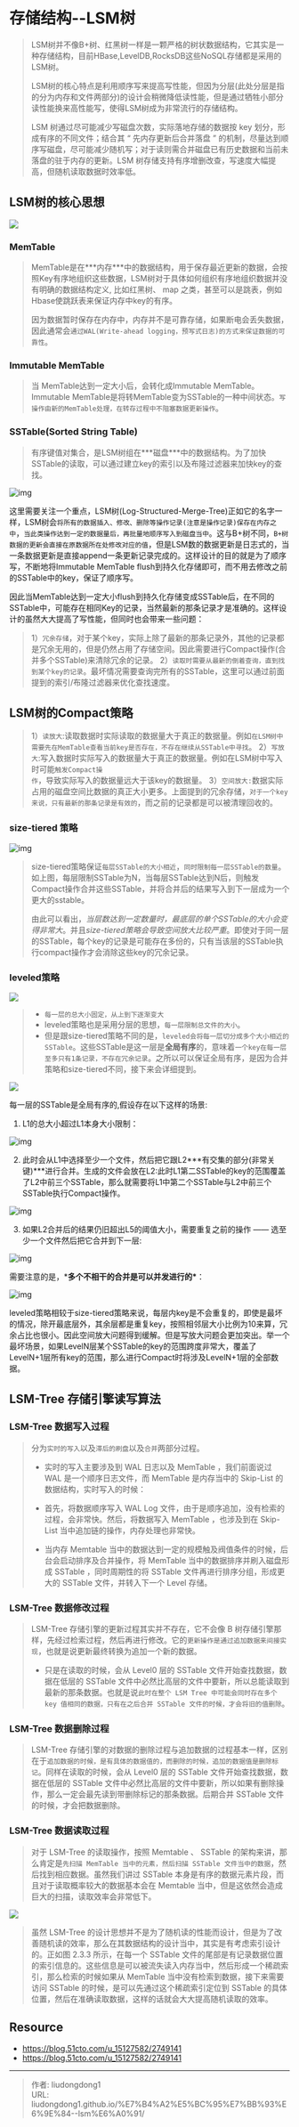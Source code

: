 # 存储结构--LSM树


> LSM树并不像B+树、红黑树一样是一颗严格的树状数据结构，它其实是一种存储结构，目前HBase,LevelDB,RocksDB这些NoSQL存储都是采用的LSM树。
>
> LSM树的核心特点是利用顺序写来提高写性能，但因为分层(此处分层是指的分为内存和文件两部分)的设计会稍微降低读性能，但是通过牺牲小部分读性能换来高性能写，使得LSM树成为非常流行的存储结构。
>
> LSM 树通过尽可能减少写磁盘次数，实际落地存储的数据按 key 划分，形成有序的不同文件；结合其 “ 先内存更新后合并落盘 ” 的机制，尽量达到顺序写磁盘，尽可能减少随机写；对于读则需合并磁盘已有历史数据和当前未落盘的驻于内存的更新。LSM 树存储支持有序增删改查，写速度大幅提高，但随机读取数据时效率低。

## **LSM树的核心思想**

![](https://gitee.com/github-25970295/blogimgv2022/raw/master/v2-37576525d52091fd713bb13556c92861_720w-16619597014363.jpg)

### MemTable

> MemTable是在***内存\***中的数据结构，用于保存最近更新的数据，会按照Key有序地组织这些数据，LSM树对于具体如何组织有序地组织数据并没有明确的数据结构定义, 比如红黑树、 map 之类，甚至可以是跳表，例如Hbase使跳跃表来保证内存中key的有序。
>
> 因为数据暂时保存在内存中，内存并不是可靠存储，如果断电会丢失数据，因此通常会`通过WAL(Write-ahead logging，预写式日志)的方式来保证数据的可靠性`。

### Immutable MemTable

> 当 MemTable达到一定大小后，会转化成Immutable MemTable。Immutable MemTable是将转MemTable变为SSTable的一种中间状态。`写操作由新的MemTable处理，在转存过程中不阻塞数据更新操作`。

### SSTable(Sorted String Table)

> 有序键值对集合，是LSM树组在***磁盘\***中的数据结构。为了加快SSTable的读取，可以通过建立key的索引以及布隆过滤器来加快key的查找。

![img](https://gitee.com/github-25970295/blogimgv2022/raw/master/v2-9eeda5082f56b1df20fa555d36b0e0ae_720w.png)

这里需要关注一个重点，LSM树(Log-Structured-Merge-Tree)正如它的名字一样，LSM树会`将所有的数据插入、修改、删除等操作记录(注意是操作记录)保存在内存之中`，`当此类操作达到一定的数据量后，再批量地顺序写入到磁盘当中`。这与B+树不同，`B+树数据的更新会直接在原数据所在处修改对应的值`，但是LSM数的数据更新是日志式的，当一条数据更新是直接append一条更新记录完成的。这样设计的目的就是为了顺序写，不断地将Immutable MemTable flush到持久化存储即可，而不用去修改之前的SSTable中的key，保证了顺序写。

因此当MemTable达到一定大小flush到持久化存储变成SSTable后，在不同的SSTable中，可能存在相同Key的记录，当然最新的那条记录才是准确的。这样设计的虽然大大提高了写性能，但同时也会带来一些问题：

> 1）`冗余存储`，对于某个key，实际上除了最新的那条记录外，其他的记录都是冗余无用的，但是仍然占用了存储空间。因此需要进行Compact操作(合并多个SSTable)来清除冗余的记录。
> 2）`读取时需要从最新的倒着查询，直到找到某个key的记录`。最坏情况需要查询完所有的SSTable，这里可以通过前面提到的索引/布隆过滤器来优化查找速度。

## LSM树的Compact策略

> 1）`读放大`:读取数据时实际读取的数据量大于真正的数据量。例如`在LSM树中需要先在MemTable查看当前key是否存在，不存在继续从SSTable中寻找`。
> 2）`写放大`:写入数据时实际写入的数据量大于真正的数据量。例如在LSM树中写入时可能`触发Compact操作`，导致实际写入的数据量远大于该key的数据量。
> 3）`空间放大:`数据实际占用的磁盘空间比数据的真正大小更多。上面提到的冗余存储，`对于一个key来说，只有最新的那条记录是有效的`，而之前的记录都是可以被清理回收的。

### size-tiered 策略

![img](https://gitee.com/github-25970295/blogimgv2022/raw/master/v2-bedb057fde7a4ce4d5be2ea34fe86f59_720w.jpg)

> size-tiered策略保证`每层SSTable的大小相近`，`同时限制每一层SSTable的数量`。如上图，每层限制SSTable为N，当每层SSTable达到N后，则触发Compact操作合并这些SSTable，并将合并后的结果写入到下一层成为一个更大的sstable。
>
> 由此可以看出，*当层数达到一定数量时，最底层的单个SSTable的大小会变得非常大*。并且*size-tiered策略会导致空间放大比较严重*。即使对于同一层的SSTable，每个key的记录是可能存在多份的，只有当该层的SSTable执行compact操作才会消除这些key的冗余记录。

### leveled策略

![](https://gitee.com/github-25970295/blogimgv2022/raw/master/v2-5f8de2e435e979936693631617a60d16_720w.jpg)

> - `每一层的总大小固定，从上到下逐渐变大`
> - leveled策略也是采用分层的思想，`每一层限制总文件的大小`。
> - 但是跟size-tiered策略不同的是，`leveled会将每一层切分成多个大小相近的SSTable`。这些SSTable是这一层是**全局有序**的，意味着`一个key在每一层至多只有1条记录，不存在冗余记录`。之所以可以保证全局有序，是因为合并策略和size-tiered不同，接下来会详细提到。

![](https://gitee.com/github-25970295/blogimgv2022/raw/master/v2-8274669affe5b9602aff45ddff29e628_720w.jpg)

每一层的SSTable是全局有序的,假设存在以下这样的场景:

1) L1的总大小超过L1本身大小限制：

![img](https://gitee.com/github-25970295/blogimgv2022/raw/master/v2-2546095c6b6e02af02de10cd236302f8_720w.jpg)

2) 此时会从L1中选择至少一个文件，然后把它跟L2***有交集的部分(非常关键)***进行合并。生成的文件会放在L2:此时L1第二SSTable的key的范围覆盖了L2中前三个SSTable，那么就需要将L1中第二个SSTable与L2中前三个SSTable执行Compact操作。

![img](https://pic2.zhimg.com/80/v2-663d136cefaaf6f8301833bf29c833e9_720w.jpg)

3) 如果L2合并后的结果仍旧超出L5的阈值大小，需要重复之前的操作 —— 选至少一个文件然后把它合并到下一层:

![img](https://gitee.com/github-25970295/blogimgv2022/raw/master/v2-715d76154b33abbe51e158b0cfcdc2bc_720w.jpg)

需要注意的是，***多个不相干的合并是可以并发进行的\***：

![img](https://gitee.com/github-25970295/blogimgv2022/raw/master/v2-2065db94c8837edd583b6ec639eaae6e_720w.jpg)

leveled策略相较于size-tiered策略来说，每层内key是不会重复的，即使是最坏的情况，除开最底层外，其余层都是重复key，按照相邻层大小比例为10来算，冗余占比也很小。因此空间放大问题得到缓解。但是写放大问题会更加突出。举一个最坏场景，如果LevelN层某个SSTable的key的范围跨度非常大，覆盖了LevelN+1层所有key的范围，那么进行Compact时将涉及LevelN+1层的全部数据。

## LSM-Tree 存储引擎读写算法

### LSM-Tree 数据写入过程

> 分为`实时的写入`以及`滞后的刷盘`以及`合并`两部分过程。
>
> - 实时的写入主要涉及到 WAL 日志以及 MemTable ，我们前面说过 WAL 是一个顺序日志文件，而 MemTable 是内存当中的 Skip-List 的数据结构，实时写入的时候：
> - 首先，将数据顺序写入 WAL Log 文件，由于是顺序追加，没有检索的过程，会非常快。然后，将数据写入 MemTable ，也涉及到在 Skip-List 当中追加链的操作，内存处理也非常快。
>
> - 当内存 Memtable 当中的数据达到一定的规模触及阀值条件的时候，后台会启动排序及合并操作，将 MemTable 当中的数据排序并刷入磁盘形成 SSTable ，同时周期性的将 SSTable 文件再进行排序分组，形成更大的 SSTable 文件，并转入下一个 Level 存储。

### LSM-Tree 数据修改过程

> LSM-Tree 存储引擎的更新过程其实并不存在，它不会像 B 树存储引擎那样，先经过检索过程，然后再进行修改。它的`更新操作是通过追加数据来间接实现`，也就是说更新最终转换为追加一个新的数据。
>
> - 只是在读取的时候，会从 Level0 层的 SSTable 文件开始查找数据，数据在低层的 SSTable 文件中必然比高层的文件中要新，所以总能读取到最新的那条数据。也就是说`此时在整个 LSM Tree 中可能会同时存在多个 key 值相同的数据，只有在之后合并 SSTable 文件的时候，才会将旧的值删除`。

### LSM-Tree 数据删除过程

> LSM-Tree 存储引擎的对数据的删除过程与追加数据的过程基本一样，区别在于`追加数据的时候，是有具体的数据值的，而删除的时候，追加的数据值是删除标记`。同样在读取的时候，会从 Level0 层的 SSTable 文件开始查找数据，数据在低层的 SSTable 文件中必然比高层的文件中要新，所以如果有删除操作，那么一定会最先读到带删除标记的那条数据。后期合并 SSTable 文件的时候，才会把数据删除。

### LSM-Tree 数据读取过程

> 对于 LSM-Tree 的读取操作，按照 Memtable 、 SSTable 的架构来讲，那么肯定是`先扫描 MemTable 当中的元素，然后扫描 SSTable 文件当中的数据`，然后找到相应数据。虽然我们讲过 SSTable 本身是有序的数据元素片段，而且对于读取概率较大的数据基本会在 Memtable 当中，但是这依然会造成巨大的扫描，读取效率会非常低下。

![](https://gitee.com/github-25970295/blogimgv2022/raw/master/image-20220810235421939.png)

>
> 虽然 LSM-Tree 的设计思想并不是为了随机读的性能而设计，但是为了改善随机读的效率，那么在其数据结构的设计当中，其实是有考虑索引设计的。正如图 2.3.3 所示，在每一个 SSTable 文件的尾部是有记录数据位置的索引信息的。这些信息是可以被流失读入内存当中，然后形成一个稀疏索引，那么检索的时候如果从 MemTable 当中没有检索到数据，接下来需要访问 SSTable 的时候，是可以先通过这个稀疏索引定位到 SSTable 的具体位置，然后在准确读取数据，这样的话就会大大提高随机读取的效率。
>

## Resource

- https://blog.51cto.com/u_15127582/2749141
- https://blog.51cto.com/u_15127582/2749141

---

> 作者: liudongdong1  
> URL: liudongdong1.github.io/%E7%B4%A2%E5%BC%95%E7%BB%93%E6%9E%84--lsm%E6%A0%91/  


